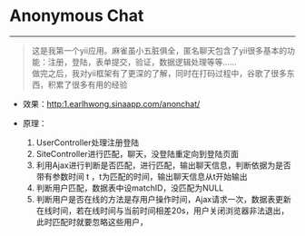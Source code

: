 Anonymous Chat
==
****
>这是我第一个yii应用。麻雀虽小五脏俱全，匿名聊天包含了yii很多基本的功能：注册，登陆，表单提交，验证，数据逻辑处理等等……  
>做完之后，我对yii框架有了更深的了解，同时在打码过程中，谷歌了很多东西，积累了很多有用的经验  

* 效果：[http:1.earlhwong.sinaapp.com/anonchat/](http:1.earlhwong.sinaapp.com/anonchat/)  

* 原理：
	1. UserController处理注册登陆
	2. SiteController进行匹配，聊天，没登陆重定向到登陆页面
	3. 利用Ajax进行判断是否匹配，进行匹配，输出聊天信息，判断依据为是否带有参数时间 t ，t为匹配的时间，输出聊天信息从t开始输出
	4. 判断用户匹配，数据表中设matchID，没匹配为NULL
	5. 判断用户是否在线的方法是存用户操作时间，Ajax请求一次，数据表更新在线时间，若在线时间与当前时间相差20s，用户关闭浏览器非法退出，此时匹配时就要忽略这些用户，